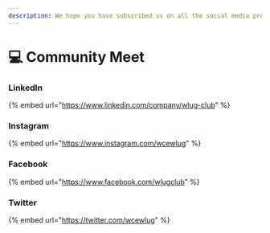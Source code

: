 ```yaml
---
description: We hope you have subscribed us on all the social media profiles 😇
---
```


# 💻 Community Meet

### LinkedIn

{% embed url="https://www.linkedin.com/company/wlug-club" %}

### Instagram

{% embed url="https://www.instagram.com/wcewlug" %}

### Facebook

{% embed url="https://www.facebook.com/wlugclub" %}

### Twitter

{% embed url="https://twitter.com/wcewlug" %}
